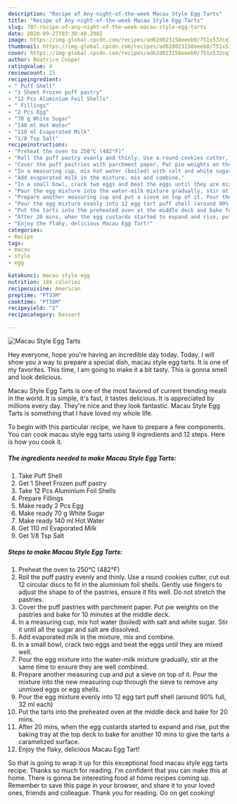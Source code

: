 ```yaml
---
description: "Recipe of Any-night-of-the-week Macau Style Egg Tarts"
title: "Recipe of Any-night-of-the-week Macau Style Egg Tarts"
slug: 707-recipe-of-any-night-of-the-week-macau-style-egg-tarts
date: 2020-09-27T03:38:48.298Z
image: https://img-global.cpcdn.com/recipes/ad62d023158eeeb0/751x532cq70/macau-style-egg-tarts-recipe-main-photo.jpg
thumbnail: https://img-global.cpcdn.com/recipes/ad62d023158eeeb0/751x532cq70/macau-style-egg-tarts-recipe-main-photo.jpg
cover: https://img-global.cpcdn.com/recipes/ad62d023158eeeb0/751x532cq70/macau-style-egg-tarts-recipe-main-photo.jpg
author: Beatrice Cooper
ratingvalue: 4
reviewcount: 15
recipeingredient:
- " Puff Shell"
- "1 Sheet Frozen puff pastry"
- "12 Pcs Aluminium Foil Shells"
- " Fillings"
- "2 Pcs Egg"
- "70 g White Sugar"
- "140 ml Hot Water"
- "110 ml Evaporated Milk"
- "1/8 Tsp Salt"
recipeinstructions:
- "Preheat the oven to 250°C (482°F)"
- "Roll the puff pastry evenly and thinly. Use a round cookies cutter, cut out 12 circular discs to fit in the aluminium foil shells. Gently use fingers to adjust the shape to of the pastries, ensure it fits well. Do not stretch the pastries."
- "Cover the puff pastries with parchment paper. Put pie weights on the pastries and bake for 10 minutes at the middle deck."
- "In a measuring cup, mix hot water (boiled) with salt and white sugar. Stir it until all the sugar and salt are dissolved."
- "Add evaporated milk in the mixture, mix and combine."
- "In a small bowl, crack two eggs and beat the eggs until they are mixed well."
- "Pour the egg mixture into the water-milk mixture gradually, stir at the same time to ensure they are well combined."
- "Prepare another measuring cup and put a sieve on top of it. Pour the mixture into the new measuring cup through the sieve to remove any unmixed eggs or egg shells."
- "Pour the egg mixture evenly into 12 egg tart puff shell (around 90% full, 32 ml each)"
- "Put the tarts into the preheated oven at the middle deck and bake for 20 mins."
- "After 20 mins, when the egg custards started to expand and rise, put the baking tray at the top deck to bake for another 10 mins to give the tarts a caramelized surface."
- "Enjoy the flaky, delicious Macau Egg Tart!"
categories:
- Recipe
tags:
- macau
- style
- egg

katakunci: macau style egg 
nutrition: 184 calories
recipecuisine: American
preptime: "PT33M"
cooktime: "PT38M"
recipeyield: "2"
recipecategory: Dessert

---
```



![Macau Style Egg Tarts](https://img-global.cpcdn.com/recipes/ad62d023158eeeb0/751x532cq70/macau-style-egg-tarts-recipe-main-photo.jpg)

Hey everyone, hope you're having an incredible day today. Today, I will show you a way to prepare a special dish, macau style egg tarts. It is one of my favorites. This time, I am going to make it a bit tasty. This is gonna smell and look delicious.



Macau Style Egg Tarts is one of the most favored of current trending meals in the world. It is simple, it's fast, it tastes delicious. It is appreciated by millions every day. They're nice and they look fantastic. Macau Style Egg Tarts is something that I have loved my whole life.


To begin with this particular recipe, we have to prepare a few components. You can cook macau style egg tarts using 9 ingredients and 12 steps. Here is how you cook it.

<!--inarticleads1-->

##### The ingredients needed to make Macau Style Egg Tarts:

1. Take  Puff Shell
1. Get 1 Sheet Frozen puff pastry
1. Take 12 Pcs Aluminium Foil Shells
1. Prepare  Fillings
1. Make ready 2 Pcs Egg
1. Make ready 70 g White Sugar
1. Make ready 140 ml Hot Water
1. Get 110 ml Evaporated Milk
1. Get 1/8 Tsp Salt




<!--inarticleads2-->

##### Steps to make Macau Style Egg Tarts:

1. Preheat the oven to 250°C (482°F)
1. Roll the puff pastry evenly and thinly. Use a round cookies cutter, cut out 12 circular discs to fit in the aluminium foil shells. Gently use fingers to adjust the shape to of the pastries, ensure it fits well. Do not stretch the pastries.
1. Cover the puff pastries with parchment paper. Put pie weights on the pastries and bake for 10 minutes at the middle deck.
1. In a measuring cup, mix hot water (boiled) with salt and white sugar. Stir it until all the sugar and salt are dissolved.
1. Add evaporated milk in the mixture, mix and combine.
1. In a small bowl, crack two eggs and beat the eggs until they are mixed well.
1. Pour the egg mixture into the water-milk mixture gradually, stir at the same time to ensure they are well combined.
1. Prepare another measuring cup and put a sieve on top of it. Pour the mixture into the new measuring cup through the sieve to remove any unmixed eggs or egg shells.
1. Pour the egg mixture evenly into 12 egg tart puff shell (around 90% full, 32 ml each)
1. Put the tarts into the preheated oven at the middle deck and bake for 20 mins.
1. After 20 mins, when the egg custards started to expand and rise, put the baking tray at the top deck to bake for another 10 mins to give the tarts a caramelized surface.
1. Enjoy the flaky, delicious Macau Egg Tart!




So that is going to wrap it up for this exceptional food macau style egg tarts recipe. Thanks so much for reading. I'm confident that you can make this at home. There is gonna be interesting food at home recipes coming up. Remember to save this page in your browser, and share it to your loved ones, friends and colleague. Thank you for reading. Go on get cooking!
